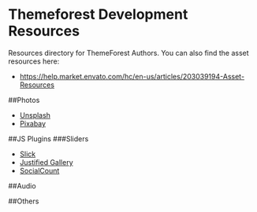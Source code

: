 # Themeforest Development Resources
Resources directory for ThemeForest Authors. You can also find the asset resources here:
+ https://help.market.envato.com/hc/en-us/articles/203039194-Asset-Resources

##Photos
+ [Unsplash](https://unsplash.com/)
+ [Pixabay](https://pixabay.com/)

##JS Plugins
###Sliders
+ [Slick](https://github.com/kenwheeler/slick)
+ [Justified Gallery](https://github.com/miromannino/Justified-Gallery/)
+ [SocialCount](https://github.com/filamentgroup/SocialCount)

##Audio

##Others
